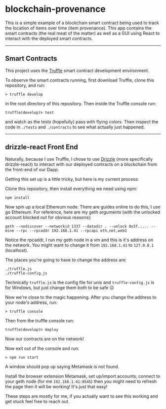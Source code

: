 # blockchain-provenance
This is a simple example of a blockchain smart contract being used to track the location of items over time (item provenance). This app contains the smart contracts (the real meat of the matter) as well as a GUI using React to interact with the deployed smart contracts.


---


## Smart Contracts
This project uses the [Truffle](https://truffleframework.com/docs/truffle/overview) smart contract development environment.

To observe the smart contracts running, first download Truffle, clone this repository, and run:
```
> truffle develop
```
in the root directory of this repository. Then inside the Truffle console run:
```
truffle(develop)> test
```
and watch as the tests (hopefully) pass with flying colors. Then inspect the code in `./tests` and `./contracts` to see what actually just happened. 


---


## drizzle-react Front End
Naturally, because I use Truffle, I chose to use [Drizzle](https://truffleframework.com/docs/drizzle/overview) (more specifically drizzle-react) to interact with our deployed contracts on a blockchain from the front-end of our Dapp.

Getting this set up is a little tricky, but here is my current process:

Clone this repository, then install everything we need using npm:
```
npm install
```
Now spin up a local Ethereum node. There are guides online to do this, I use go Ethereum. For reference, here are my geth arguments (with the unlocked account blocked out for obvious reasons):
```
geth --nodiscover --networkid 1337 --datadir . --unlock 0x5f..... --mine --rpc --rpcaddr 192.168.1.41 --rpcapi eth,net,web3
```

Notice the rpcaddr, I run my geth node in a vm and this is it's address on the network. You might want to change it from `192.168.1.41` to `127.0.0.1` (localhost).

The places you're going to have to change the address are:
```
./truffle.js
./truffle-config.js
```
Technically `truffle.js` is the config file for unix and `truffle-config.js` is for Windows, but just change them both to be safe 😉

Now we're close to the magic happening. After you change the address to your node's address, run:
```
> truffle console
```
Then from the truffle console run:
```
truffle(develop)> deploy
```
Now our contracts are on the network!

Now exit out of the console and run:
```
> npm run start
```
A window should pop up saying Metamask is not found.

Install the browser extension Metamask, set up/import accounts, connect to your geth node (for me `192.168.1.41:8545`) then you might need to refresh the page then it will be working! It's just that easy!

These steps are mostly for me, if you actually want to see this working and get stuck feel free to reach out.





